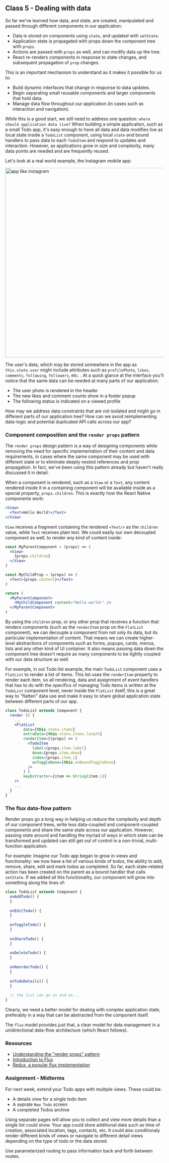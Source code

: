 ## Class 5 - Dealing with data

So far we've learned how data, and state, are created, manipulated and passed through different components in our application:
- Data is stored on components using `state`, and updated with `setState`.
- Application state is propagated with props down the component tree with `props`.
- Actions are passed with `props` as well, and can modify data up the tree.
- React re-renders components in response to state changes, and subsequent propagation of `prop` changes.

This is an important mechanism to understand as it makes it possible for us to:
- Build dynamic interfaces that change in response to data updates.
- Begin separating small reusable components and larger components that hold data.
- Manage data flow throughout our application (in cases such as interaction and navigation).

While this is a good start, we still need to address one question: `where should application data live?`
When building a simple application, such as a small Todo app, it's easy enough to have all data 
and data modifies live as local state inside a `TodoList` component, using local `state` and bound handlers
to pass data to each `TodoItem` and respond to updates and interaction. However, as applications grow in size and complexity, 
many data points are needed and are frequently reused.

Let's look at a real world example, the Instagram mobile app:

<img width="800" height="600" class="wp-image-11977 size-full" alt="app like instagram" src="https://engineerbabu.com/blog/wp-content/uploads/2018/07/app-like-instagram-002.png">

The user's data, which may be stored somewhere in the app as `this.state.user` might include attributes such as
`profilePhoto`, `likes`, `comments`, `following`, `followers`, etc. . At a quick glance at the interface you'll
notice that the same data can be needed at many parts of our application:
- The user photo is rendered in the header
- The new likes and comment counts show in a footer popup
- The following status is indicated on a viewed profile

How may we address data constraints that are not isolated and might go in different parts of our application tree?
How can we avoid reimplementing data-logic and potential duplicated API calls across our app?

### Component composition and the `render props` pattern
The `render props` design pattern is a way of designing components while removing the need for specific implementation
of their content and data requirements, in cases where the same component may be used with different state or to 
eliminate deeply nested references and prop propagation. In fact, we've been using this pattern already but haven't really discussed it in detail.

When a component is rendered, such as a `View` or a `Text`, any content rendered inside it in a containing component
will be available inside as a special property, `props.children`. This is exactly how the React Native components work:

```jsx
<View>
  <Text>Hello World!</Text>
</View>
```

`View` receives a fragment containing the rendered `<Text/>` as the `children` value, while `Text` receives plain text.
We could easily our own decoupled component as well, to render any kind of content inside:

```jsx
const MyParentComponent = (props) => (
  <View>
    {props.children}
  </View>
)

const MyChildProp = (props) => (
  <Text>{props.content}</Text>
)

return (
  <MyParentComponent>
    <MyChildComponent content="Hello world!" />
  </MyParentComponent>
)
```

By using the `children` prop, or any other prop that receives a function that renders components (such as the `renderItem` prop on the `FlatList` component), we can decouple a component from not only its data, but its particular implementation of content. That means we can create higher-level abstractions of components such as forms, popups, cards, menus, lists and any other kind of UI container. It 
also means passing data down the component tree doesn't require as many components to be tightly coupled with our data structure as well.

For example, in out Todo list example, the main `TodoList` component uses a `FlatList` to render a list of items. This list uses the `renderItem` property to render each item, so all rendering, data and assignment of event handlers that has to do with the specifics of managing Todo items is written at the `TodoList` component level, never inside the `FlatList` itself, this is a great way to "flatten" data use and make it easy to share global application state between different parts of our app.

```jsx
class TodoList extends Component {
  render () {
    ...
    <FlatList
        data={this.state.items}
        extraData={this.state.items.length}
        renderItem={(props) => (
          <TodoItem
            label={props.item.label}
            done={props.item.done}
            index={props.item.i}
            onToggleDone={this.onBoundToggleDone}
          />
        ) }
        keyExtractor={item => String(item.i)}
    />
    ...
  }
}
```


### The flux data-flow pattern
Render props go a long way in helping us reduce the complexity and depth of our component trees, write less data-coupled and component-coupled components and share the same state across our application. However, passing state around and handling the myriad of ways in which state can be transformed and updated can still get out of control in a non-trivial, multi-function application.

For example:
Imagine our Todo app began to grow in views and functionality: we now have a list of various kinds of todos, the ability to add, remove, share, edit and mark todos as completed. So far, each state-related action has been created on the parent as a bound handler that calls `setState`. If we added all this functionality, our component will grow into something along the lines of:

```jsx
class TodoList extends Component {
  onAddTodo() {
  }
  
  onEditTodo() {
  }
  
  onToggleTodo() {
  }
  
  onShareTodo() {
  }
  
  onDeleteTodo() {
  }
  
  onReorderTodo() {
  }
  
  onTodoDetails() {
  }
  
  // the list can go on and on...
}
```

Clearly, we need a better model for dealing with complex application state, preferably in a way that can be abstracted from the component itself.

The `flux` model provides just that, a clear model for data management in a unidirectional data-flow architecture (which React follows).

### Resources
- [Understanding the "render props" pattern](https://reactjs.org/docs/render-props.html)
- [Introduction to Flux](https://facebook.github.io/flux/docs/in-depth-overview)
- [Redux, a popular flux implementation](https://redux.js.org/)

### Assignment - Midterms
For next week, extend your Todo apps with multiple views. These could be:
- A details view for a single todo item
- A seprate `New Todo` screen
- A completed Todos archive

Using separate pages will allow you to collect and view more details than a 
single list could show. Your app could store additional data such as time of creation,
associated location, tags, contacts, etc. It could also conditionaly render 
different kinds of views or navigate to different detail views depending on the
type of todo or the data stored.

Use parameterized routing to pass information back and forth between routes.
